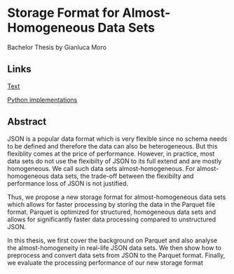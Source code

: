 # Storage Format for Almost-Homogeneous Data Sets

Bachelor Thesis by Gianluca Moro

## Links
[Text](https://doi.org/10.3929/ethz-b-000426097)

[Python implementations](https://doi.org/10.3929/ethz-b-000429710)


## Abstract

JSON is a popular data format which is very flexible since no schema needs to be defined and therefore the data can also be heterogeneous. But this flexiblity comes at the price of performance. However, in practice, most data sets do not use the flexibilty of JSON to its full extend and are mostly homogeneous. We call such data sets almost-homogeneous. For almost-homogeneous data sets, the trade-off between the flexibilty and performance loss of JSON is not justified. 

Thus, we propose a new storage format for almost-homogeneous data sets which allows for faster processing by storing the data in the Parquet file format. Parquet is optimized for structured, homogeneous data sets and allows for significantly faster data processing compared to unstructured JSON. 

In this thesis, we first cover the background on Parquet and also analyse the almost-homogeneity in real-life JSON data sets. We then show how to preprocess and convert data sets from JSON to the Parquet format. Finally, we evaluate the processing performance of our new storage format
